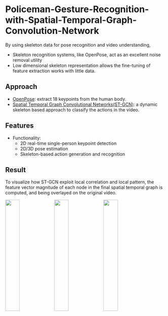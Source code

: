 # Policeman-Gesture-Recognition-with-Spatial-Temporal-Graph-Convolution-Network
By using skeleton data for pose recognition and video understanding,
* Skeleton recognition systems, like OpenPose, act as an excellent noise removal utility
* Low dimensional skeleton representation allows the fine-tuning of feature extraction works with little data.

## Approach  
* [OpenPose](https://github.com/CMU-Perceptual-Computing-Lab/openpose): extract 18 keypoints from the human body.
* [Spatial Temporal Graph Convolutional Networks(ST-GCN)](https://arxiv.org/pdf/1801.07455.pdf): a dynamic skeleton based approach to classify the actions in the video.

## Features
* Functionality:
  * 2D real-time single-person keypoint detection
  * 2D/3D pose estimation
  * Skeleton-based action generation and recognition

## Result
To visualize how ST-GCN exploit local correlation and local pattern, the feature vector magnitude of each node in the final spatial temporal graph is computed, and being overlayed on the original video.

<img src="https://github.com/WeijiaGao49/Policeman-Gesture-Recognition-with-Spatial-Temporal-Graph-Convolution-Network/raw/master/demo/left.gif" width=30% height=30%> <img src="https://github.com/WeijiaGao49/Policeman-Gesture-Recognition-with-Spatial-Temporal-Graph-Convolution-Network/raw/master/demo/parallel.gif" width=30% height=30%> <img src="https://github.com/WeijiaGao49/Policeman-Gesture-Recognition-with-Spatial-Temporal-Graph-Convolution-Network/raw/master/demo/result.gif" width=30% height=30%>
